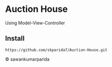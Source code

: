 # Auction House

Using Model-View-Controller

## Install

```
https://github.com/skparida7/Auction-House.git
```

© sawankumarparida

